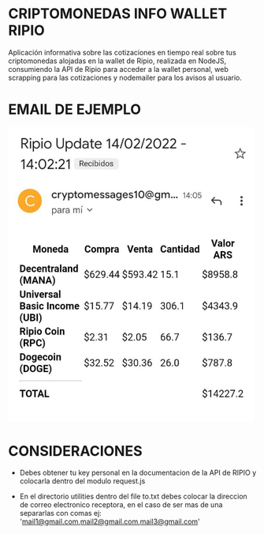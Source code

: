 



# CRIPTOMONEDAS INFO WALLET RIPIO

Aplicación informativa sobre las cotizaciones en tiempo real sobre tus criptomonedas alojadas en la wallet de Ripio, realizada en NodeJS, consumiendo la API de Ripio para acceder a la wallet personal, web scrapping para las cotizaciones y nodemailer para los avisos al usuario.  


# EMAIL DE EJEMPLO

<img src="./public/IMG/example-mail.jpeg" width="500">


# CONSIDERACIONES

- Debes obtener tu key personal en la documentacion de la API de RIPIO y colocarla dentro del modulo request.js

- En el directorio utilities dentro del file to.txt debes colocar la direccion de correo electronico receptora, en el caso de ser mas de una separarlas con comas ej: 'mail1@gmail.com,mail2@gmail.com,mail3@gmail.com'






